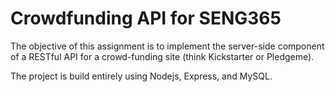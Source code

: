 # Crowdfunding API for SENG365
The objective of this assignment is to implement the server-side component of a RESTful API for a crowd-funding site (think Kickstarter or Pledgeme).  

The project is build entirely using Nodejs, Express, and MySQL.
